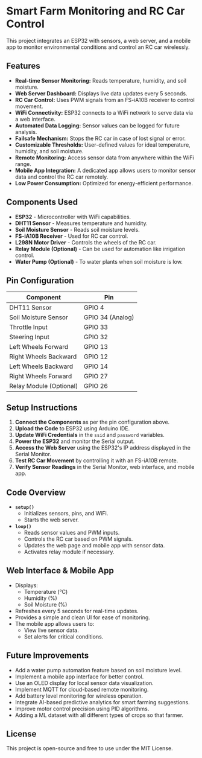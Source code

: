 # Smart Farm Monitoring and RC Car Control

This project integrates an ESP32 with sensors, a web server, and a mobile app to monitor environmental conditions and control an RC car wirelessly.

## Features

- **Real-time Sensor Monitoring:** Reads temperature, humidity, and soil moisture.
- **Web Server Dashboard:** Displays live data updates every 5 seconds.
- **RC Car Control:** Uses PWM signals from an FS-iA10B receiver to control movement.
- **WiFi Connectivity:** ESP32 connects to a WiFi network to serve data via a web interface.
- **Automated Data Logging:** Sensor values can be logged for future analysis.
- **Failsafe Mechanism:** Stops the RC car in case of lost signal or error.
- **Customizable Thresholds:** User-defined values for ideal temperature, humidity, and soil moisture.
- **Remote Monitoring:** Access sensor data from anywhere within the WiFi range.
- **Mobile App Integration:** A dedicated app allows users to monitor sensor data and control the RC car remotely.
- **Low Power Consumption:** Optimized for energy-efficient performance.

## Components Used

- **ESP32** - Microcontroller with WiFi capabilities.
- **DHT11 Sensor** - Measures temperature and humidity.
- **Soil Moisture Sensor** - Reads soil moisture levels.
- **FS-iA10B Receiver** - Used for RC car control.
- **L298N Motor Driver** - Controls the wheels of the RC car.
- **Relay Module (Optional)** - Can be used for automation like irrigation control.
- **Water Pump (Optional)** - To water plants when soil moisture is low.

## Pin Configuration

| Component               | Pin              |
| ----------------------- | ---------------- |
| DHT11 Sensor            | GPIO 4           |
| Soil Moisture Sensor    | GPIO 34 (Analog) |
| Throttle Input          | GPIO 33          |
| Steering Input          | GPIO 32          |
| Left Wheels Forward     | GPIO 13          |
| Right Wheels Backward   | GPIO 12          |
| Left Wheels Backward    | GPIO 14          |
| Right Wheels Forward    | GPIO 27          |
| Relay Module (Optional) | GPIO 26          |

## Setup Instructions

1. **Connect the Components** as per the pin configuration above.
2. **Upload the Code** to ESP32 using Arduino IDE.
3. **Update WiFi Credentials** in the `ssid` and `password` variables.
4. **Power the ESP32** and monitor the Serial output.
5. **Access the Web Server** using the ESP32's IP address displayed in the Serial Monitor.
6. **Test RC Car Movement** by controlling it with an FS-iA10B remote.
7. **Verify Sensor Readings** in the Serial Monitor, web interface, and mobile app.

## Code Overview

- **`setup()`**
  - Initializes sensors, pins, and WiFi.
  - Starts the web server.
- **`loop()`**
  - Reads sensor values and PWM inputs.
  - Controls the RC car based on PWM signals.
  - Updates the web page and mobile app with sensor data.
  - Activates relay module if necessary.

## Web Interface & Mobile App

- Displays:
  - Temperature (°C)
  - Humidity (%)
  - Soil Moisture (%)
- Refreshes every 5 seconds for real-time updates.
- Provides a simple and clean UI for ease of monitoring.
- The mobile app allows users to:
  - View live sensor data.
  - Set alerts for critical conditions.

## Future Improvements

- Add a water pump automation feature based on soil moisture level.
- Implement a mobile app interface for better control.
- Use an OLED display for local sensor data visualization.
- Implement MQTT for cloud-based remote monitoring.
- Add battery level monitoring for wireless operation.
- Integrate AI-based predictive analytics for smart farming suggestions.
- Improve motor control precision using PID algorithms.
- Adding a ML dataset with all different types of crops so that farmer. 

## License

This project is open-source and free to use under the MIT License.

